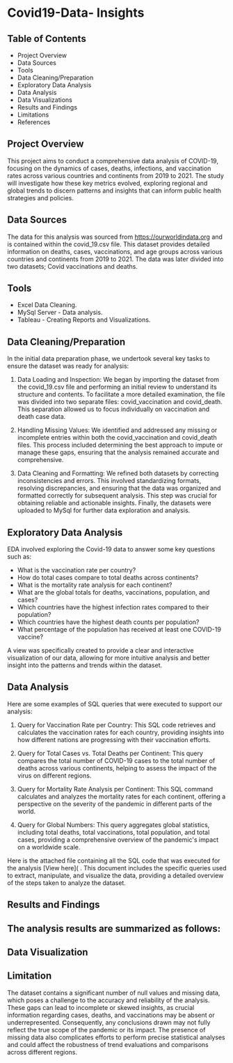 # Covid19-Data- Insights 
## Table of Contents
- Project Overview
- Data Sources
- Tools
- Data Cleaning/Preparation
- Exploratory Data Analysis
- Data Analysis
- Data Visualizations
- Results and Findings
- Limitations
- References

## Project Overview 
This project aims to conduct a comprehensive data analysis of COVID-19, focusing on the dynamics of cases, deaths, infections, and vaccination rates across various countries and continents from 2019 to 2021. The study will investigate how these key metrics evolved, exploring regional and global trends to discern patterns and insights that can inform public health strategies and policies.

## Data Sources
The data for this analysis was sourced from https://ourworldindata.org and is contained within the covid_19.csv file. This dataset provides detailed information on deaths, cases, vaccinations, and age groups across various countries and continents from 2019 to 2021. The data was later divided into two datasets; Covid vaccinations and deaths.

## Tools 
- Excel Data Cleaning.
- MySql Server - Data analysis.
- Tableau - Creating Reports and Visualizations.

## Data Cleaning/Preparation
In the initial data preparation phase, we undertook several key tasks to ensure the dataset was ready for analysis:
1. Data Loading and Inspection: We began by importing the dataset from the covid_19.csv file and performing an initial review to understand its structure and contents. To facilitate a more detailed examination, the file was divided into two separate files: covid_vaccination and covid_death. This separation allowed us to focus individually on vaccination and death case data.

2. Handling Missing Values: We identified and addressed any missing or incomplete entries within both the covid_vaccination and covid_death files. This process included determining the best approach to impute or manage these gaps, ensuring that the analysis remained accurate and comprehensive.

3. Data Cleaning and Formatting: We refined both datasets by correcting inconsistencies and errors. This involved standardizing formats, resolving discrepancies, and ensuring that the data was organized and formatted correctly for subsequent analysis. This step was crucial for obtaining reliable and actionable insights. Finally, the datasets were uploaded to MySql for further data exploration and analysis.

## Exploratory Data Analysis
EDA involved exploring the Covid-19 data to answer some key questions such as:
- What is the vaccination rate per country?
- How do total cases compare to total deaths across continents?
- What is the mortality rate analysis for each continent?
- What are the global totals for deaths, vaccinations, population, and cases?
- Which countries have the highest infection rates compared to their population?
- Which countries have the highest death counts per population?
- What percentage of the population has received at least one COVID-19 vaccine?

A view was specifically created to provide a clear and interactive visualization of our data, allowing for more intuitive analysis and better insight into the patterns and trends within the dataset.


## Data Analysis
Here are some examples of SQL queries that were executed to support our analysis:

1. Query for Vaccination Rate per Country: This SQL code retrieves and calculates the vaccination rates for each country, providing insights into how different nations are progressing with their vaccination efforts.

2. Query for Total Cases vs. Total Deaths per Continent: This query compares the total number of COVID-19 cases to the total number of deaths across various continents, helping to assess the impact of the virus on different regions.

3. Query for Mortality Rate Analysis per Continent: This SQL command calculates and analyzes the mortality rates for each continent, offering a perspective on the severity of the pandemic in different parts of the world.

4. Query for Global Numbers: This query aggregates global statistics, including total deaths, total vaccinations, total population, and total cases, providing a comprehensive overview of the pandemic's impact on a worldwide scale.

Here is the attached file containing all the SQL code that was executed for the analysis [View here]( . This document includes the specific queries used to extract, manipulate, and visualize the data, providing a detailed overview of the steps taken to analyze the dataset.

## Results and Findings
The analysis results are summarized as follows:
- 

## Data Visualization

## Limitation
The dataset contains a significant number of null values and missing data, which poses a challenge to the accuracy and reliability of the analysis. These gaps can lead to incomplete or skewed insights, as crucial information regarding cases, deaths, and vaccinations may be absent or underrepresented. Consequently, any conclusions drawn may not fully reflect the true scope of the pandemic or its impact. The presence of missing data also complicates efforts to perform precise statistical analyses and could affect the robustness of trend evaluations and comparisons across different regions.
